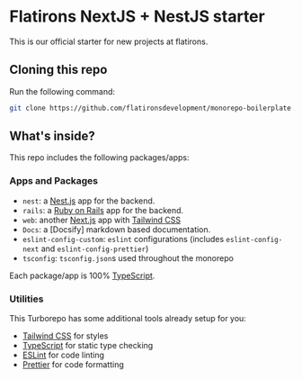 # Flatirons NextJS + NestJS starter

This is our official starter for new projects at flatirons.

## Cloning this repo

Run the following command:

```sh
git clone https://github.com/flatironsdevelopment/monorepo-boilerplate.git
```

## What's inside?

This repo includes the following packages/apps:

### Apps and Packages

- `nest`: a [Nest.js](https://rubyonrails.org/) app for the backend.
- `rails`: a [Ruby on Rails](https://nestjs.com/) app for the backend.
- `web`: another [Next.js](https://nextjs.org/) app with [Tailwind CSS](https://tailwindcss.com/)
- `Docs`: a [Docsify] markdown based documentation.
- `eslint-config-custom`: `eslint` configurations (includes `eslint-config-next` and `eslint-config-prettier`)
- `tsconfig`: `tsconfig.json`s used throughout the monorepo

Each package/app is 100% [TypeScript](https://www.typescriptlang.org/).

### Utilities

This Turborepo has some additional tools already setup for you:

- [Tailwind CSS](https://tailwindcss.com/) for styles
- [TypeScript](https://www.typescriptlang.org/) for static type checking
- [ESLint](https://eslint.org/) for code linting
- [Prettier](https://prettier.io) for code formatting
